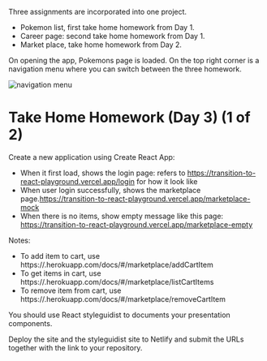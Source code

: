 Three assignments are incorporated into one project.
-	Pokemon list, first take home homework from Day 1.
-	Career page: second take home homework from Day 1.
-	Market place, take home homework from Day 2.
 
On opening the app, Pokemons page is loaded.  On the top right corner is a navigation menu where you can switch between the three homework.

![navigation menu](./navmenu.png)
 

 

# Take Home Homework (Day 3) (1 of 2)

Create a new application using Create React App:
- When it first load, shows the login page: refers to https://transition-to-react-playground.vercel.app/login for how it look like
- When user login successfully, shows the marketplace page.https://transition-to-react-playground.vercel.app/marketplace-mock
- When there is no items, show empty message like this page: https://transition-to-react-playground.vercel.app/marketplace-empty

Notes:
- To add item to cart, use https://<your-service>.herokuapp.com/docs/#/marketplace/addCartItem
- To get items in cart, use https://<your-service>.herokuapp.com/docs/#/marketplace/listCartItems
- To remove item from cart, use https://<your-service>.herokuapp.com/docs/#/marketplace/removeCartItem

You should use React styleguidist to documents your presentation components.

Deploy the site and the styleguidist site to Netlify and submit the URLs together with the link to your repository.
